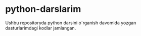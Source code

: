 # python-darslarim
Ushbu repositoryda python darsini o`rganish davomida yozgan dasturlarimdagi kodlar jamlangan.
      
